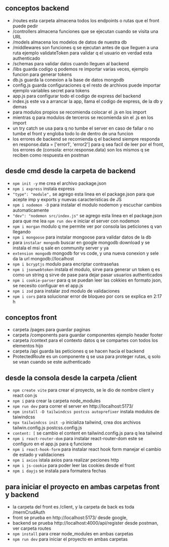 ## conceptos backend
- /routes  esta carpeta almacena todos los endpoints o rutas que el front puede pedir
- /controllers  almacena funciones que se ejecutan cuando se visita una URL
- /models  almacena los modelos de datos de nuestra db 
- /middlewares son funciones q se ejecutan antes de que lleguen a una ruta ejemplo validateToken para validar q el usuario en verdad esta authenticado
- /schemas para validar datos cuando lleguen al backend
- /libs  guarda codigo q podemos re importar varias veces, ejemplo funcion para generar tokens
- db.js  guarda la conexion a la base de datos mongodb
- config.js  guarda configuraciones q el resto de archivos puede importar ejemplo variables secret para tokens
- app.js para configurar todo el codigo de express del backend
- index.js  este va a arrancar la app, llama el codigo de express, de la db y demas
- para modulos propios se recomienda colocar el .js en los import
- mientras q para modulos de terceros se recomienda sin el .js en los import
- un try catch se usa para q no tumbe el server en caso de fallar o no tumbe el front y engloba todo lo de dentro de una funcion
- los errores de backend se recomienda q el backend siempre responda en response.data = ['error1', 'error2'] para q sea facil de leer por el front, los errores de (consola: error.response.data) son los mismos q se reciben como respuesta en postman

## desde cmd desde la carpeta de backend
- `npm init -y`  me crea el archivo package.json
- `npm i express` instala express
- `"type": "module",` se agrego esta linea en el package.json para que acepte imp y exports y nuevas caracteristicas de JS
- `npm i nodemon -D` para instalar el modulo nodemon y escuchar cambios automaticamente
- `"dev": "nodemon src/index.js"` se agrego esta linea en el package.json para que me lea `npm run dev` e iniciar el server con nodemon
- `npm i morgan` modulo q me permite ver por consola las peticiones q van llegando 
- `npm i mongoose` para instalar mongoose para validar datos de la db
- para `instalar mongodb` buscar en google mongodb download y se instala el msi q sale en community server y ya 
- `extension mongodb` mongodb for vs code, y una nueva conexion y sele da la url mongodb://localhost
- `npm i bcryptjs` modulo para encriptar contraseñas
- `npm i jsonwebtoken` instala el modulo, sirve para generar un token q es como un string q sirve de pase para dejar pasar usuarios authenticados
- `npm i cookie-parser` para q se puedan leer las cokkies en formato json, se necesito configuar en el app.js
- `npm i zod` para instalar zod modulo de validaciones
- `npm i cors` para solucionar error de bloqueo por cors se explica en 2:17 h

## conceptos front
- carpeta /pages para guardar paginas
- carpeta /components  para guardar componentes ejemplo header footer
- carpeta /context para el contexto datos q se compartes con todos los elementos hijo
- carpeta /api guarda las peticiones q se hacen hacia el backend
- ProtectedRoute es un componente q se usa para proteger rutas, q solo se vean cuando se este authenticado

## desde la consola desde la carpeta /client
- `npm create vite` para crear el proyecto, se le dio de nombre client y react con js
- `npm i` para crear la carpeta node_modules
- `npm run dev` para correr el server en http://localhost:5173/
- `npm install -D tailwindcss postcss autoprefixer` instala modulos de taiwindcss
- `npx tailwindcss init -p` inicializa tailwind, crea dos archivos tailwin.config.js postcss.config.js
- `content: [` se cambio el content en tailwind.config.js para q lea tailwind
- `npm i react-router-dom` para instalar react-router-dom este se configuro en el app.js para q funcione
- `npm i react-hook-form` para instalar react hook form manejar el cambio de estado y validaciones
- `npm i axios` istala axios para realizar peciones http
- `npm i js-cookie` para poder leer las cookies desde el front
- `npm i dayjs` se instala para formatera fechas

## para iniciar el proyecto en ambas carpetas front y backend
- la carpeta del front es /client, y la carpeta de back es toda /mernCrudAuth
- front se prueba en http://localhost:5173/ desde google,
- backend se prueba http://localhost:4000/api/register desde postman, ver carpeta routes
- `npm install` para crear node_modules en ambas carpetas
- `npm run dev` para iniciar el proyecto en ambas carpetas